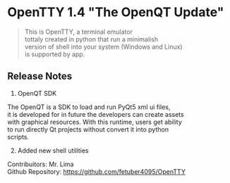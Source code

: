 # OpenTTY 1.4 "The OpenQT Update"

> This is OpenTTY, a terminal emulator  
> tottaly created in python that run a minimalish  
> version of shell into your system (Windows and Linux)  
> is supported by app.  

## Release Notes  

1. OpenQT SDK  

The OpenQT is a SDK to load and run PyQt5 xml ui files,  
it is developed for in future the developers can create assets  
with graphical resources. With this runtime, users get ability  
to run directly Qt projects without convert it into python  
scripts.  

2. Added new shell utilities

Contribuitors: Mr. Lima  
Github Repository: https://github.com/fetuber4095/OpenTTY  